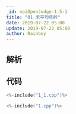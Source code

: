 ```yaml
---
_id: noiOpenJudge-1.5-1
title: "01 求平均年龄"
date: 2019-07-22 05:00
update: 2019-07-22 05:00
author: Rainboy
---
```


## 解析

## 代码

```c
<%-include("1_1.cpp")%>
```

```c
<%-include("1.cpp")%>
```

